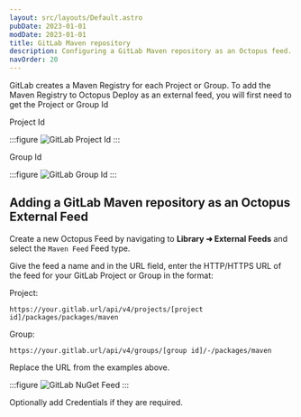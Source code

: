```yaml
---
layout: src/layouts/Default.astro
pubDate: 2023-01-01
modDate: 2023-01-01
title: GitLab Maven repository
description: Configuring a GitLab Maven repository as an Octopus feed.
navOrder: 20
---
```

GitLab creates a Maven Registry for each Project or Group.  To add the Maven Registry to Octopus Deploy as an external feed, you will first need to get the Project or Group Id

Project Id

:::figure
![GitLab Project Id](/docs/img/packaging-applications/package-repositories/guides/images/gitlab-project-id.png)
:::

Group Id

:::figure
![GitLab Group Id](/docs/img/packaging-applications/package-repositories/guides/images/gitlab-group-id.png)
:::

## Adding a GitLab Maven repository as an Octopus External Feed
Create a new Octopus Feed by navigating to **Library ➜ External Feeds** and select the `Maven Feed` Feed type. 

Give the feed a name and in the URL field, enter the HTTP/HTTPS URL of the feed for your GitLab Project or Group in the format:

Project:

`https://your.gitlab.url/api/v4/projects/[project id]/packages/packages/maven`

Group:

`https://your.gitlab.url/api/v4/groups/[group id]/-/packages/maven`

Replace the URL from the examples above.

:::figure
![GitLab NuGet Feed](/docs/img/packaging-applications/package-repositories/guides/maven-repositories/images/gitlab-maven-feed.png)
:::

Optionally add Credentials if they are required.